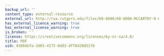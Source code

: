 ```yaml
---
backup_url: ''
content_type: external-resource
external_url: http://roa.rutgers.edu/files/60-0000/60-0000-MCCARTHY-0-0.PDF
has_external_licence_warning: true
has_external_license_warning: true
is_broken: ''
license: https://creativecommons.org/licenses/by-nc-sa/4.0/
title: PDF
uid: 43866bfa-3d03-4175-8d03-dff8420d51f0
---
```

